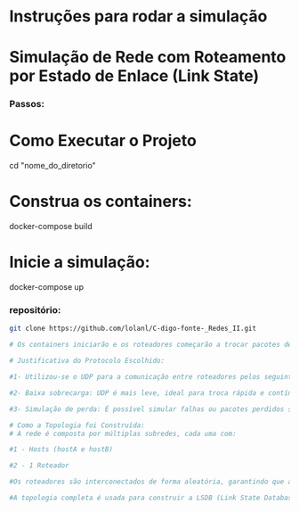 # Instruções para rodar a simulação
# Simulação de Rede com Roteamento por Estado de Enlace (Link State)

### Passos:

# Como Executar o Projeto
cd "nome_do_diretorio"
# Construa os containers:
docker-compose build
# Inicie a simulação:
docker-compose up

### repositório:

   ```bash
   git clone https://github.com/lolanl/C-digo-fonte-_Redes_II.git

   # Os containers iniciarão e os roteadores começarão a trocar pacotes de estado de enlace. Pings entre hosts serão exibidos no terminal (com sucesso ou falha).
   
# Justificativa do Protocolo Escolhido:

#1- Utilizou-se o UDP para a comunicação entre roteadores pelos seguintes motivos:

#2- Baixa sobrecarga: UDP é mais leve, ideal para troca rápida e contínua de pacotes de estado de enlace.

#3- Simulação de perda: É possível simular falhas ou pacotes perdidos sem complexidade adicional. Não exige conexão persistente, tornando a simulação mais flexível.

# Como a Topologia foi Construída:
# A rede é composta por múltiplas subredes, cada uma com:

#1 - Hosts (hostA e hostB)

#2 - 1 Roteador

#Os roteadores são interconectados de forma aleatória, garantindo que a topologia seja parcialmente conectada. Cada roteador descobre seus vizinhos dinamicamente e compartilha informações via pacotes LS (Link State).

#A topologia completa é usada para construir a LSDB (Link State Database) e calcular as rotas com Dijkstra.